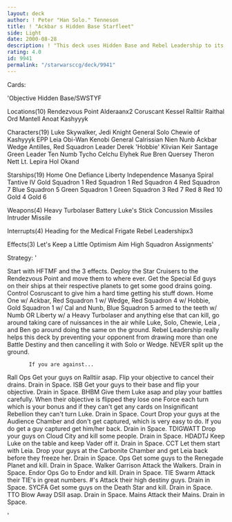 ```yaml
---
layout: deck
author: ! Peter "Han Solo." Tenneson
title: ! "Ackbar s Hidden Base Starfleet"
side: Light
date: 2000-08-28
description: ! "This deck uses Hidden Base and Rebel Leadership to its advantage."
rating: 4.0
id: 9941
permalink: "/starwarsccg/deck/9941"
---
```

Cards: 

'Objective
Hidden Base/SWSTYF

Locations(10)
Rendezvous Point
Alderaanx2
Coruscant
Kessel
Ralltiir
Raithal
Ord Mantell
Anoat
Kashyyyk

Characters(19)
Luke Skywalker, Jedi Knight
General Solo
Chewie of Kashyyyk
EPP Leia
Obi-Wan Kenobi
General Calrissian
Nien Nunb
Ackbar
Wedge Antilles, Red Squadron Leader
Derek 'Hobbie' Klivian
Keir Santage
Green Leader
Ten Numb
Tycho Celchu
Elyhek Rue
Bren Quersey
Theron Nett
Lt. Lepira
Hol Okand

Starships(19)
Home One
Defiance
Liberty
Independence
Masanya
Spiral
Tantive IV
Gold Squadron 1
Red Squadron 1
Red Squadron 4
Red Squadron 7
Blue Squadron 5
Green Squadron 1
Green Squadron 3
Red 7
Red 8
Red 10
Gold 4
Gold 6

Weapons(4)
Heavy Turbolaser Battery
Luke's Stick
Concussion Missiles
Intruder Missile

Interrupts(4)
Heading for the Medical Frigate
Rebel Leadershipx3

Effects(3)
Let's Keep a Little Optimism
Aim High
Squadron Assignments'

Strategy: '

Start with HFTMF and the 3 effects.  Deploy the Star Cruisers to the Rendezvous Point and move them to where ever.  Get the Special Ed guys on their ships at their respective planets to get some good drains going.  Control Cosruscant to give him a hard time getting his stuff down.  Home One w/ Ackbar, Red Squadron 1 w/ Wedge, Red Squadron 4 w/ Hobbie, Gold Squadron 1 w/ Cal and Nunb, Blue Squadron 5 armed to the teeth w/ Numb OR Liberty w/ a Heavy Turbolaser and anything else that can kill, go around taking care of nuissances in the air while Luke, Solo, Chewie, Leia , and Ben go around doing the same on the ground.  Rebel Leadership really helps this deck by preventing your opponent from drawing more than one Battle Destiny and then cancelling it with Solo or Wedge.  NEVER split up the ground.

	       If you are against...
Rall Ops Get your guys on Ralltiir asap.  Flip your objective to cancel their drains.	Drain in Space.
ISB Get your guys to their base and flip your objective.  Drain in Space.
BHBM Give them Luke asap and play your battles carefully.  When their objective is flipped they lose one Force each turn which is your bonus and if they can't get any cards on Insignificant Rebellion they can't turn Luke.  Drain in Space.
Court Drop your guys at the Audience Chamber and don't get captured, which is very easy to do.  If you do get a guy captured get him/her back.  Drain in Space.
TDIGWATT Drop your guys on Cloud City and kill some people.  Drain in Space.
HDADTJ Keep Luke on the table and keep Vader off it.  Drain in Space.
CCT Let them start with Leia.	Drop your guys at the Carbonite Chamber and get Leia back before they freeze her.  Drain in Space.
Ops Get some guys to the Renegade Planet and kill.  Drain in Space.
Walker Garrison Attack the Walkers.  Drain in Space.
Endor Ops Go to Endor and kill.  Drain in Space.
TIE Swarm Attack their TIE's in great numbers.
#'s Attack their high destiny guys.  Drain in Space.
SYCFA Get some guys on the Death Star and kill.  Drain in Space.
TTO Blow Away DSII asap.  Drain in Space.
Mains Attack their Mains.  Drain in Space.

'

